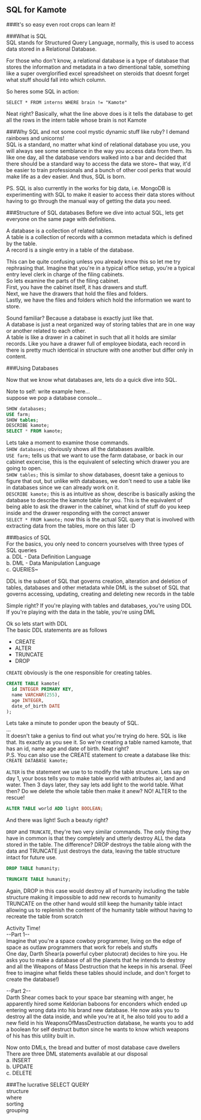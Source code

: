 ## SQL for Kamote  
###It's so easy even root crops can learn it!  

###What is SQL  
SQL stands for Structured Query Language, normally, this is used to access data stored in a Relational Database.

For those who don't know, a relational database is a type of database that stores the information and metadata in a two dimentional table, something like a super overglorified excel spreadsheet on steroids that doesnt forget what stuff should fall into which column.

So heres some SQL in action:

`SELECT * FROM interns WHERE brain != "Kamote"`

Neat right? Basically, what the line above does is it tells the database to get all the rows in the intern table whose brain is not Kamote

###Why SQL and not some cool mystic dynamic stuff like ruby? I demand rainbows and unicorns!  
SQL is a standard, no matter what kind of relational database you use, you will always see some semblance in the way you access data from them. Its like one day, all the database vendors walked into a bar and decided that there should be a standard way to access the data we store~ that way, it'd be easier to train professionals and a bunch of other cool perks that would make life as a dev easier. And thus, SQL is born.  

PS. SQL is also currently in the works for big data, i.e. MongoDB is experimenting with SQL to make it easier to access their data stores without having to go through the manual way of getting the data you need.  

###Structure of SQL databases
Before we dive into actual SQL, lets get everyone on the same page with definitions.  

A database is a collection of related tables.  
A table is a collection of records with a common metadata which is defined by the table.  
A record is a single entry in a table of the database.  

This can be quite confusing unless you already know this so let me try rephrasing that.
Imagine that you're in a typical office setup, you're a typical entry level clerk in charge of the filing cabinets.   
So lets examine the parts of the filing cabinet.  
First, you have the cabinet itself, it has drawers and stuff.  
Next, we have the drawers that hold the files and folders.  
Lastly, we have the files and folders which hold the information we want to store.  

Sound familiar? Because a database is exactly just like that.  
A database is just a neat organized way of storing tables that are in one way or another related to each other.  
A table is like a drawer in a cabinet in such that all it holds are similar records. Like you have a drawer full of employee biodata, each record in there is pretty much identical in structure with one another but differ only in content. 

###Using Databases

Now that we know what databases are, lets do a quick dive into SQL.  

Note to self: write example here...  
suppose we pop a database console...  

```sql
SHOW databases; 
USE farm;
SHOW tables; 
DESCRIBE kamote;
SELECT * FROM kamote;
```

Lets take a moment to examine those commands.  
`SHOW databases;` obviously shows all the databases availble.  
`USE farm;` tells us that we want to use the farm database, or back in our cabinet excercise, this is the equivalent of selecting which drawer you are going to open.  
`SHOW tables;` this is similar to show databases, doesnt take a genious to figure that out, but unlike with databases, we don't need to use a table like in databases since we can already work on it.  
`DESCRIBE kamote;` this is as intuitive as show, describe is basically asking the database to describe the kamote table for you. This is the equivalent of being able to ask the drawer in the cabinet, what kind of stuff do you keep inside and the drawer responding with the correct answer  
`SELECT * FROM kamote;` now this is the actual SQL query that is involved with extracting data from the tables, more on this later :D  

###basics of SQL  
For the basics, you only need to concern yourselves with three types of SQL queries  
  a. DDL - Data Definition Language  
  b. DML - Data Manipulation Language  
  c. QUERIES~  

DDL is the subset of SQL that governs creation, alteration and deletion of tables, databases and other metadata while DML is the subset of SQL that governs accessing, updating, creating and deleting new records in the table

Simple right? 
If you're playing with tables and databases, you're using DDL  
If you're playing with the data in the table, you're using DML  

Ok so lets start with DDL  
The basic DDL statements are as follows  
* CREATE
* ALTER
* TRUNCATE
* DROP

`CREATE` obviously is the one responsible for creating tables. 

```sql
CREATE TABLE kamote(
  id INTEGER PRIMARY KEY,
  name VARCHAR(255),
  age INTEGER,
  date_of_birth DATE
);
```

Lets take a minute to ponder upon the beauty of SQL.  
...  
It doesn't take a genius to find out what you're trying do here. SQL is like that. Its exactly as you see it. So we're creating a table named kamote, that has an id, name age and date of birth. Neat right?  
P.S. You can also use the CREATE statement to create a database like this: `CREATE DATABASE kamote;`

`ALTER` is the statement we use to to modify the table structure. Lets say on day 1, your boss tells you to make table world with atributes air, land and water. Then 3 days later, they say lets add light to the world table. What then? Do we delete the whole table then make it anew? NO! ALTER to the rescue!

```sql
ALTER TABLE world ADD light BOOLEAN;
```

And there was light! Such a beauty right?  

`DROP` and `TRUNCATE`, they're two very similar commands. The only thing they have in common is that they completely and utterly destroy ALL the data stored in the table. The difference? DROP destroys the table along with the data and TRUNCATE just destroys the data, leaving the table structure intact for future use.  

```sql
DROP TABLE humanity;

TRUNCATE TABLE humanity;
```

Again, DROP in this case would destroy all of humanity including the table structure making it impossible to add new records to humanity  
TRUNCATE on the other hand would still keep the humanity table intact allowing us to replenish the content of the humanity table without having to recreate the table from scratch  

Activity Time!  
--Part 1--  
Imagine that you're a space cowboy programmer, living on the edge of space as outlaw programmers that work for rebels and stuffs  
One day, Darth Shear(a powerful cyber plutocrat) decides to hire you. He asks you to make a database of all the planets that he intends to destroy and all the Weapons of Mass Destruction that he keeps in his arsenal. (Feel free to imagine what fields these tables should include, and don't forget to create the database!)

--Part 2--  
Darth Shear comes back to your space bar steaming with anger, he apparently hired some Keldorian baboons for enconders which ended up entering wrong data into his brand new database. He now asks you to destroy all the data inside, and while you're at it, he also told you to add a new field in his WeaponsOfMassDestruction database, he wants you to add a boolean for self destruct button since he wants to know which weapons of his has this utility built in.


Now onto DMLs, the bread and butter of most database cave dwellers  
There are three DML statements available at our disposal  
  a. INSERT  
  b. UPDATE  
  c. DELETE  



###The lucrative SELECT QUERY  
  structure  
  where  
  sorting  
  grouping  
